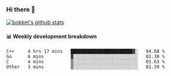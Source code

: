 ### Hi there 👋
[![bokket's github stats](https://github-readme-stats.vercel.app/api?username=bokket&show_icons=true&count_private=true)](https://github.com/anuraghazra/github-readme-stats)

#### :bar_chart: Weekly development breakdown
<!--START_SECTION:waka-->
```text
C++     4 hrs 17 mins   ███████████████████████▓░   94.68 % 
Go      6 mins          ▓░░░░░░░░░░░░░░░░░░░░░░░░   02.30 % 
C       4 mins          ▒░░░░░░░░░░░░░░░░░░░░░░░░   01.63 % 
Other   3 mins          ▒░░░░░░░░░░░░░░░░░░░░░░░░   01.39 % 
```
<!--END_SECTION:waka-->
